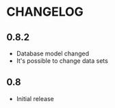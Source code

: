 CHANGELOG
=========

0.8.2
-----
- Database model changed
- It's possible to change data sets

0.8
---
- Initial release
